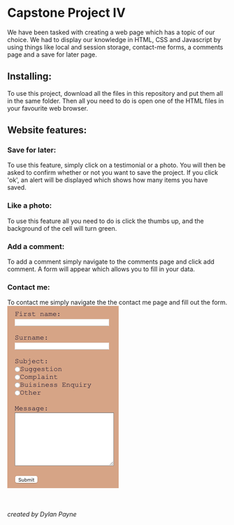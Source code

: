 # Capstone Project IV

We have been tasked with creating a web page which has a topic of our choice. We had to display our knowledge in HTML, CSS and Javascript by using things like local and session storage, contact-me forms, a comments page and a save for later page.

## Installing:

To use this project, download all the files in this repository and put them all in the same folder. Then all you need to do is open one of the HTML files in your favourite web browser.


## Website features:

### Save for later:  
To use this feature, simply click on a testimonial or a photo. You will then be asked to confirm whether or not you want to save the project. If you click 'ok', an alert will be displayed which shows how many items you have saved.  

### Like a photo:  
To use this feature all you need to do is click the thumbs up, and the background of the cell will turn green.  

### Add a comment:
To add a comment simply navigate to the comments page and click add comment. A form will appear which allows you to fill in your data.  

### Contact me:  
To contact me simply navigate the the contact me page and fill out the form.  
![contact me screenshot](contact-me-form.png)

<br></br>
*created by Dylan Payne*

